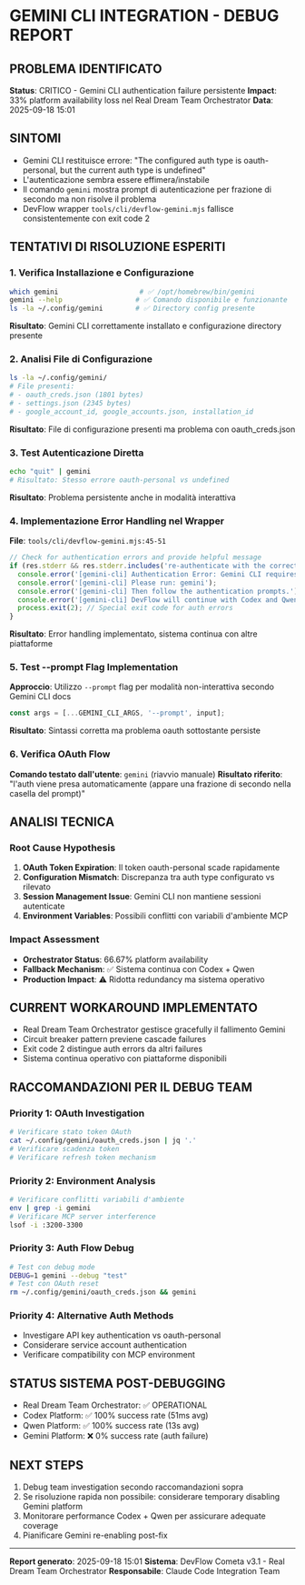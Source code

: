 # GEMINI CLI INTEGRATION - DEBUG REPORT

## PROBLEMA IDENTIFICATO
**Status**: CRITICO - Gemini CLI authentication failure persistente
**Impact**: 33% platform availability loss nel Real Dream Team Orchestrator
**Data**: 2025-09-18 15:01

## SINTOMI
- Gemini CLI restituisce errore: "The configured auth type is oauth-personal, but the current auth type is undefined"
- L'autenticazione sembra essere effimera/instabile
- Il comando `gemini` mostra prompt di autenticazione per frazione di secondo ma non risolve il problema
- DevFlow wrapper `tools/cli/devflow-gemini.mjs` fallisce consistentemente con exit code 2

## TENTATIVI DI RISOLUZIONE ESPERITI

### 1. Verifica Installazione e Configurazione
```bash
which gemini                    # ✅ /opt/homebrew/bin/gemini
gemini --help                  # ✅ Comando disponibile e funzionante
ls -la ~/.config/gemini        # ✅ Directory config presente
```

**Risultato**: Gemini CLI correttamente installato e configurazione directory presente

### 2. Analisi File di Configurazione
```bash
ls -la ~/.config/gemini/
# File presenti:
# - oauth_creds.json (1801 bytes)
# - settings.json (2345 bytes)
# - google_account_id, google_accounts.json, installation_id
```

**Risultato**: File di configurazione presenti ma problema con oauth_creds.json

### 3. Test Autenticazione Diretta
```bash
echo "quit" | gemini
# Risultato: Stesso errore oauth-personal vs undefined
```

**Risultato**: Problema persistente anche in modalità interattiva

### 4. Implementazione Error Handling nel Wrapper
**File**: `tools/cli/devflow-gemini.mjs:45-51`
```javascript
// Check for authentication errors and provide helpful message
if (res.stderr && res.stderr.includes('re-authenticate with the correct type')) {
  console.error('[gemini-cli] Authentication Error: Gemini CLI requires re-authentication.');
  console.error('[gemini-cli] Please run: gemini');
  console.error('[gemini-cli] Then follow the authentication prompts.');
  console.error('[gemini-cli] DevFlow will continue with Codex and Qwen platforms.');
  process.exit(2); // Special exit code for auth errors
}
```

**Risultato**: Error handling implementato, sistema continua con altre piattaforme

### 5. Test --prompt Flag Implementation
**Approccio**: Utilizzo `--prompt` flag per modalità non-interattiva secondo Gemini CLI docs
```javascript
const args = [...GEMINI_CLI_ARGS, '--prompt', input];
```

**Risultato**: Sintassi corretta ma problema oauth sottostante persiste

### 6. Verifica OAuth Flow
**Comando testato dall'utente**: `gemini` (riavvio manuale)
**Risultato riferito**: "l'auth viene presa automaticamente (appare una frazione di secondo nella casella del prompt)"

## ANALISI TECNICA

### Root Cause Hypothesis
1. **OAuth Token Expiration**: Il token oauth-personal scade rapidamente
2. **Configuration Mismatch**: Discrepanza tra auth type configurato vs rilevato
3. **Session Management Issue**: Gemini CLI non mantiene sessioni autenticate
4. **Environment Variables**: Possibili conflitti con variabili d'ambiente MCP

### Impact Assessment
- **Orchestrator Status**: 66.67% platform availability
- **Fallback Mechanism**: ✅ Sistema continua con Codex + Qwen
- **Production Impact**: ⚠️ Ridotta redundancy ma sistema operativo

## CURRENT WORKAROUND IMPLEMENTATO
- Real Dream Team Orchestrator gestisce gracefully il fallimento Gemini
- Circuit breaker pattern previene cascade failures
- Exit code 2 distingue auth errors da altri failures
- Sistema continua operativo con piattaforme disponibili

## RACCOMANDAZIONI PER IL DEBUG TEAM

### Priority 1: OAuth Investigation
```bash
# Verificare stato token OAuth
cat ~/.config/gemini/oauth_creds.json | jq '.'
# Verificare scadenza token
# Verificare refresh token mechanism
```

### Priority 2: Environment Analysis
```bash
# Verificare conflitti variabili d'ambiente
env | grep -i gemini
# Verificare MCP server interference
lsof -i :3200-3300
```

### Priority 3: Auth Flow Debug
```bash
# Test con debug mode
DEBUG=1 gemini --debug "test"
# Test con OAuth reset
rm ~/.config/gemini/oauth_creds.json && gemini
```

### Priority 4: Alternative Auth Methods
- Investigare API key authentication vs oauth-personal
- Considerare service account authentication
- Verificare compatibility con MCP environment

## STATUS SISTEMA POST-DEBUGGING
- Real Dream Team Orchestrator: ✅ OPERATIONAL
- Codex Platform: ✅ 100% success rate (51ms avg)
- Qwen Platform: ✅ 100% success rate (13s avg)
- Gemini Platform: ❌ 0% success rate (auth failure)

## NEXT STEPS
1. Debug team investigation secondo raccomandazioni sopra
2. Se risoluzione rapida non possibile: considerare temporary disabling Gemini platform
3. Monitorare performance Codex + Qwen per assicurare adequate coverage
4. Pianificare Gemini re-enabling post-fix

---
**Report generato**: 2025-09-18 15:01
**Sistema**: DevFlow Cometa v3.1 - Real Dream Team Orchestrator
**Responsabile**: Claude Code Integration Team